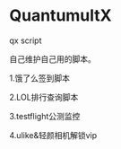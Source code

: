 # QuantumultX
qx script

自己维护自己用的脚本。

1.饿了么签到脚本


2.LOL排行查询脚本


3.testflight公测监控

4.ulike&轻颜相机解锁vip
